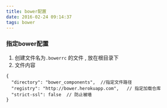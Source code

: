 ```yaml
---
title: bower配置
date: 2016-02-24 09:14:37
tags: bower
---
```


### 指定bower配置

1. 创建文件名为`.bowerrc` 的文件 , 放在根目录下
2.  文件内容
```
{
  "directory": "bower_components",  //指定文件路径
  "registry": "http://bower.herokuapp.com",   // 指定加载仓库
  "strict-ssl": false  // 防止被墙
}

```